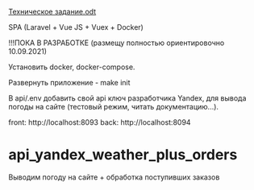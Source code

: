 [Техническое задание.odt](https://github.com/phpRulit/api_yandex_weather_plus_orders/files/7137043/default.odt)

SPA (Laravel + Vue JS + Vuex + Docker)

!!!ПОКА В РАЗРАБОТКЕ (размещу полностью ориентировочно 10.09.2021)


Установить docker, docker-compose.

Развернуть приложение - make init

В api/.env добавить свой api ключ разработчика Yandex, для вывода погоды на сайте (тестовый режим, читать документацию...).

front: http://localhost:8093 back: http://localhost:8094


# api_yandex_weather_plus_orders
Выводим погоду на сайте + обработка поступивших заказов
